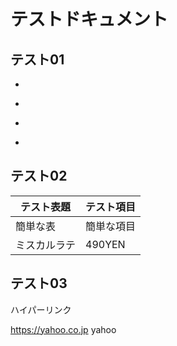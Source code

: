 # テストドキュメント
## テスト01
*
-
*
-
## テスト02
|テスト表題|テスト項目
|--|--
|簡単な表|簡単な項目
|ミスカルラテ|490YEN
## テスト03
ハイパーリンク

https://yahoo.co.jp
yahoo
